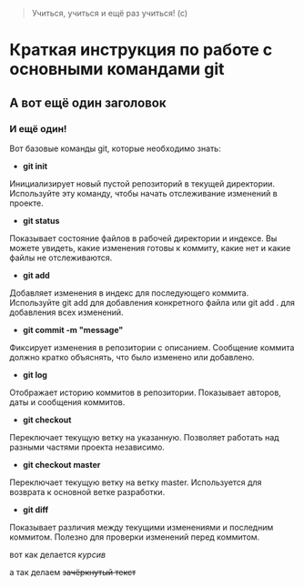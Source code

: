 > Учиться, учиться и ещё раз учиться! (с)

# Краткая инструкция по работе с основными командами git

## А вот ещё один заголовок

### И ещё один!

Вот базовые команды git, которые необходимо знать:

* **git init** 

Инициализирует новый пустой репозиторий в текущей директории. Используйте эту команду, чтобы начать отслеживание изменений в проекте.

* **git status** 

Показывает состояние файлов в рабочей директории и индексе. Вы можете увидеть, какие изменения готовы к коммиту, какие нет и какие файлы не отслеживаются.

* **git add**

Добавляет изменения в индекс для последующего коммита. Используйте git add <file> для добавления конкретного файла или git add . для добавления всех изменений.

* **git commit -m "message"** 

Фиксирует изменения в репозитории с описанием. Сообщение коммита должно кратко объяснять, что было изменено или добавлено.

* **git log** 

Отображает историю коммитов в репозитории. Показывает авторов, даты и сообщения коммитов.

* **git checkout <branch-name>**
 
Переключает текущую ветку на указанную. Позволяет работать над разными частями проекта независимо.

* **git checkout master**

Переключает текущую ветку на ветку master. Используется для возврата к основной ветке разработки.

* **git diff** 

Показывает различия между текущими изменениями и последним коммитом. Полезно для проверки изменений перед коммитом.

вот как делается *курсив*

а так делаем ~~зачёркнутый текст~~

